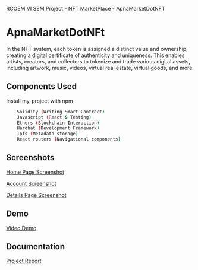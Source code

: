 RCOEM VI SEM Project - NFT MarketPlace - ApnaMarketDotNFT

# ApnaMarketDotNFt

In the NFT system, each token is assigned a distinct value and ownership, creating a digital certificate of
authenticity and uniqueness. This enables artists, creators, and collectors to tokenize and trade various
digital assets, including artwork, music, videos, virtual real estate, virtual goods, and more


## Components Used

Install my-project with npm

```bash
    Solidity (Writing Smart Contract)
    Javascript (React & Testing)
    Ethers (Blockchain Interaction)
    Hardhat (Development Framework)
    Ipfs (Metadata storage)
    React routers (Navigational components) 
```
    
## Screenshots

[Home Page Screenshot](https://drive.google.com/file/d/11Mg2FUeYz5sDixvRwNXTToIiPuNOTLFG/view?usp=sharing)

[Account Screenshot](https://drive.google.com/file/d/1KTWAyMZlzYk-8WMMIkbxpEljvHyy1fOD/view?usp=sharing)

[Details Page Screenshot](https://drive.google.com/file/d/1t8KyCxGhDnzmTmzW5_jx8MeXgbdyR3PC/view?usp=sharing)

## Demo

[Video Demo](https://drive.google.com/file/d/18AWDANhani3GURWlwi4_qvxVUOPRtgOY/view?usp=sharing)
## Documentation

[Project Report](https://drive.google.com/file/d/1dbm_iTFHbPsWvmx3ZxaoVZksSWcgfJXv/view?usp=sharing)
